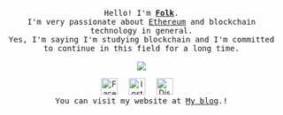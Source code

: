 <p align="center">
   <br>
   <samp>
   Hello! I'm <b><a rel="nofollow noopener noreferrer" target="_blank" href="https://github.com/Kongthap-code">Folk</a></b>.
   <br>I'm very passionate about <a href="https://ethereum.org/en/">
      Ethereum</a> and blockchain technology in general. 
   <br>Yes, I'm saying I'm studying blockchain and I'm committed to continue in this field for a long time.<br><br>
   <a href="https://skillicons.dev">
      <img src="https://skillicons.dev/icons?i=js,ts,html,css,vim,solidity,postgres,mongodb,apollo,prisma,react,nextjs,svelte,styledcomponents,docker" />
   </a>
   <br>
   </samp>
<p align="center">
   <a rel="nofollow noopener noreferrer" target="_blank" href="https://www.facebook.com/profile.php?id=100009380508678">
   <img src="https://media.discordapp.net/attachments/802266980873666600/866302320630693918/162-1622540_8bit-icons-02-8-bit-facebook-icon-removebg-preview_1.png" width="30px" alt="Facebook"></a>
   &nbsp; 
   &nbsp;
   <a rel="nofollow noopener noreferrer" target="_blank" href="https://www.instagram.com/kp98ps_/">
   <img src="https://media.discordapp.net/attachments/802266980873666600/866303739388362832/31c29e1581fabdf_1.png" width="30px" alt="Instargam"></a>
   &nbsp; 
   &nbsp;
   <a rel="nofollow noopener noreferrer" target="_blank" href="#">
   <img src="https://media.discordapp.net/attachments/802266980873666600/866305034890248192/DYWdMjmWkAMUxj9-removebg-preview.png" width="30px" alt="Discord"></a>   
   &nbsp; 
   &nbsp;
   <samp>
   <br>You can visit my website at <a rel="nofollow noopener noreferrer" target="_blank" href="https://kongthap-code.github.io/Kongthapcode-blog/">My blog</a></b>.!<br>
</p>
</p>
